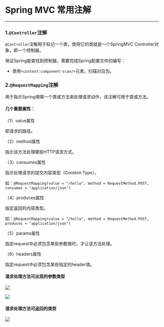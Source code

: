 # Spring MVC 常用注解

---

### 1.`@Controller`注解

`@Controller`注解用于标记一个类，使用它的类就是一个SpringMVC Controller对象，即一个控制器。

保证Spring能查找到控制器，需要完成Spring配置文件的编写：

* 使用`<context:component-scan/>`元素，扫描对应包。

### 2.`@RequestMapping`注解

用于指示Spring用哪一个类或方法来处理请求动作，该注解可用于类或方法。

#### 几个重要属性：

（1）value属性

即请求的路径。

（2）method属性

指示该方法处理哪些HTTP请求方式。

（3）consumes属性

指示处理请求的提交内容类型（Content-Type）。

如：`@RequestMapping(value = "/hello", method = RequestMethod.POST, consumes = "application/json")`

（4）produces属性

指定返回的内容类型。

如：`@RequestMapping(value = "/hello", method = RequestMethod.POST, produces = "application/json")`

（5）params属性

指定request中必须包含某些参数值时，才让该方法处理。

（6）headers属性

指定request中必须包含某些指定的header值。

#### 请求处理方法可出现的参数类型

![](https://gitee.com/robin10/Springlearnnotes/raw/master/spring-mvc%E7%AF%87/image/1.png)

![](https://gitee.com/robin10/Springlearnnotes/raw/master/spring-mvc%E7%AF%87/image/2.png)

#### 请求处理方法可返回的类型

![](https://gitee.com/robin10/Springlearnnotes/raw/master/spring-mvc%E7%AF%87/image/3.png)
